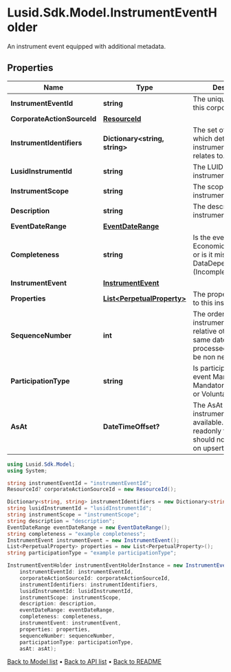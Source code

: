# Lusid.Sdk.Model.InstrumentEventHolder
An instrument event equipped with additional metadata.

## Properties

Name | Type | Description | Notes
------------ | ------------- | ------------- | -------------
**InstrumentEventId** | **string** | The unique identifier of this corporate action. | 
**CorporateActionSourceId** | [**ResourceId**](ResourceId.md) |  | [optional] 
**InstrumentIdentifiers** | **Dictionary&lt;string, string&gt;** | The set of identifiers which determine the instrument this event relates to. | 
**LusidInstrumentId** | **string** | The LUID for the instrument. | 
**InstrumentScope** | **string** | The scope of the instrument. | 
**Description** | **string** | The description of the instrument event. | 
**EventDateRange** | [**EventDateRange**](EventDateRange.md) |  | 
**Completeness** | **string** | Is the event Economically Complete, or is it missing some DataDependent fields (Incomplete). | [optional] [readonly] 
**InstrumentEvent** | [**InstrumentEvent**](InstrumentEvent.md) |  | 
**Properties** | [**List&lt;PerpetualProperty&gt;**](PerpetualProperty.md) | The properties attached to this instrument event. | [optional] 
**SequenceNumber** | **int** | The order of the instrument event relative others on the same date (0 being processed first). Must be non negative. | [optional] 
**ParticipationType** | **string** | Is participation in this event Mandatory, MandatoryWithChoices, or Voluntary. | [optional] [default to "Mandatory"]
**AsAt** | **DateTimeOffset?** | The AsAt time of the instrument event, if available. This is a readonly field and should not be provided on upsert. | [optional] [readonly] 

```csharp
using Lusid.Sdk.Model;
using System;

string instrumentEventId = "instrumentEventId";
ResourceId? corporateActionSourceId = new ResourceId();

Dictionary<string, string> instrumentIdentifiers = new Dictionary<string, string>();
string lusidInstrumentId = "lusidInstrumentId";
string instrumentScope = "instrumentScope";
string description = "description";
EventDateRange eventDateRange = new EventDateRange();
string completeness = "example completeness";
InstrumentEvent instrumentEvent = new InstrumentEvent();
List<PerpetualProperty> properties = new List<PerpetualProperty>();
string participationType = "example participationType";

InstrumentEventHolder instrumentEventHolderInstance = new InstrumentEventHolder(
    instrumentEventId: instrumentEventId,
    corporateActionSourceId: corporateActionSourceId,
    instrumentIdentifiers: instrumentIdentifiers,
    lusidInstrumentId: lusidInstrumentId,
    instrumentScope: instrumentScope,
    description: description,
    eventDateRange: eventDateRange,
    completeness: completeness,
    instrumentEvent: instrumentEvent,
    properties: properties,
    sequenceNumber: sequenceNumber,
    participationType: participationType,
    asAt: asAt);
```

[Back to Model list](../README.md#documentation-for-models) &#8226; [Back to API list](../README.md#documentation-for-api-endpoints) &#8226; [Back to README](../README.md)
